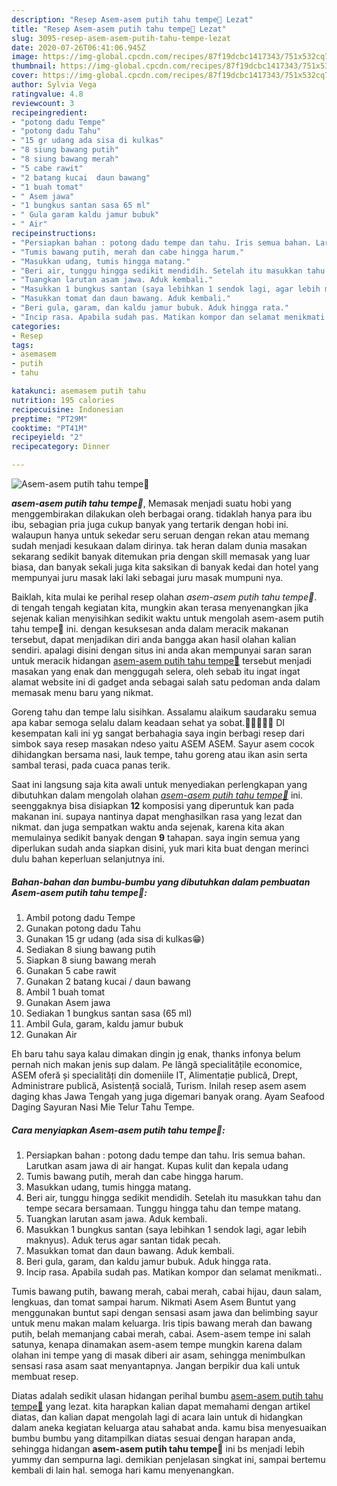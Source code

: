 ```yaml
---
description: "Resep Asem-asem putih tahu tempe🦐 Lezat"
title: "Resep Asem-asem putih tahu tempe🦐 Lezat"
slug: 3095-resep-asem-asem-putih-tahu-tempe-lezat
date: 2020-07-26T06:41:06.945Z
image: https://img-global.cpcdn.com/recipes/87f19dcbc1417343/751x532cq70/asem-asem-putih-tahu-tempe🦐-foto-resep-utama.jpg
thumbnail: https://img-global.cpcdn.com/recipes/87f19dcbc1417343/751x532cq70/asem-asem-putih-tahu-tempe🦐-foto-resep-utama.jpg
cover: https://img-global.cpcdn.com/recipes/87f19dcbc1417343/751x532cq70/asem-asem-putih-tahu-tempe🦐-foto-resep-utama.jpg
author: Sylvia Vega
ratingvalue: 4.8
reviewcount: 3
recipeingredient:
- "potong dadu Tempe"
- "potong dadu Tahu"
- "15 gr udang ada sisa di kulkas"
- "8 siung bawang putih"
- "8 siung bawang merah"
- "5 cabe rawit"
- "2 batang kucai  daun bawang"
- "1 buah tomat"
- " Asem jawa"
- "1 bungkus santan sasa 65 ml"
- " Gula garam kaldu jamur bubuk"
- " Air"
recipeinstructions:
- "Persiapkan bahan : potong dadu tempe dan tahu. Iris semua bahan. Larutkan asam jawa di air hangat. Kupas kulit dan kepala udang"
- "Tumis bawang putih, merah dan cabe hingga harum."
- "Masukkan udang, tumis hingga matang."
- "Beri air, tunggu hingga sedikit mendidih. Setelah itu masukkan tahu dan tempe secara bersamaan. Tunggu hingga tahu dan tempe matang."
- "Tuangkan larutan asam jawa. Aduk kembali."
- "Masukkan 1 bungkus santan (saya lebihkan 1 sendok lagi, agar lebih maknyus). Aduk terus agar santan tidak pecah."
- "Masukkan tomat dan daun bawang. Aduk kembali."
- "Beri gula, garam, dan kaldu jamur bubuk. Aduk hingga rata."
- "Incip rasa. Apabila sudah pas. Matikan kompor dan selamat menikmati.."
categories:
- Resep
tags:
- asemasem
- putih
- tahu

katakunci: asemasem putih tahu 
nutrition: 195 calories
recipecuisine: Indonesian
preptime: "PT29M"
cooktime: "PT41M"
recipeyield: "2"
recipecategory: Dinner

---
```



![Asem-asem putih tahu tempe🦐](https://img-global.cpcdn.com/recipes/87f19dcbc1417343/751x532cq70/asem-asem-putih-tahu-tempe🦐-foto-resep-utama.jpg)

<b><i>asem-asem putih tahu tempe🦐</i></b>, Memasak menjadi suatu hobi yang menggembirakan dilakukan oleh berbagai orang. tidaklah hanya para ibu ibu, sebagian pria juga cukup banyak yang tertarik dengan hobi ini. walaupun hanya untuk sekedar seru seruan dengan rekan atau memang sudah menjadi kesukaan dalam dirinya. tak heran dalam dunia masakan sekarang sedikit banyak ditemukan pria dengan skill memasak yang luar biasa, dan banyak sekali juga kita saksikan di banyak kedai dan hotel yang mempunyai juru masak laki laki sebagai juru masak mumpuni nya.

Baiklah, kita mulai ke perihal resep olahan <i>asem-asem putih tahu tempe🦐</i>. di tengah tengah kegiatan kita, mungkin akan terasa menyenangkan jika sejenak kalian menyisihkan sedikit waktu untuk mengolah asem-asem putih tahu tempe🦐 ini. dengan kesuksesan anda dalam meracik makanan tersebut, dapat menjadikan diri anda bangga akan hasil olahan kalian sendiri. apalagi disini dengan situs ini anda akan mempunyai saran saran untuk meracik hidangan <u>asem-asem putih tahu tempe🦐</u> tersebut menjadi masakan yang enak dan menggugah selera, oleh sebab itu ingat ingat alamat website ini di gadget anda sebagai salah satu pedoman anda dalam memasak menu baru yang nikmat.

Goreng tahu dan tempe lalu sisihkan. Assalamu alaikum saudaraku semua apa kabar semoga selalu dalam keadaan sehat ya sobat.🤲🤲🤲🤲🤲 DI kesempatan kali ini yg sangat berbahagia saya ingin berbagi resep dari simbok saya resep masakan ndeso yaitu ASEM ASEM. Sayur asem cocok dihidangkan bersama nasi, lauk tempe, tahu goreng atau ikan asin serta sambal terasi, pada cuaca panas terik.


Saat ini langsung saja kita awali untuk menyediakan perlengkapan yang dibutuhkan dalam mengolah olahan <u><i>asem-asem putih tahu tempe🦐</i></u> ini. seenggaknya bisa disiapkan <b>12</b> komposisi yang diperuntuk kan pada makanan ini. supaya nantinya dapat menghasilkan rasa yang lezat dan nikmat. dan juga sempatkan waktu anda sejenak, karena kita akan memulainya sedikit banyak dengan <b>9</b> tahapan. saya ingin semua yang diperlukan sudah anda siapkan disini, yuk mari kita buat dengan merinci dulu bahan keperluan selanjutnya ini.

<!--inarticleads1-->

##### Bahan-bahan dan bumbu-bumbu yang dibutuhkan dalam pembuatan Asem-asem putih tahu tempe🦐:

1. Ambil potong dadu Tempe
1. Gunakan potong dadu Tahu
1. Gunakan 15 gr udang (ada sisa di kulkas😁)
1. Sediakan 8 siung bawang putih
1. Siapkan 8 siung bawang merah
1. Gunakan 5 cabe rawit
1. Gunakan 2 batang kucai / daun bawang
1. Ambil 1 buah tomat
1. Gunakan  Asem jawa
1. Sediakan 1 bungkus santan sasa (65 ml)
1. Ambil  Gula, garam, kaldu jamur bubuk
1. Gunakan  Air


Eh baru tahu saya kalau dimakan dingin jg enak, thanks infonya belum pernah nich makan jenis sup dalam. Pe lângă specialitățile economice, ASEM oferă și specialități din domeniile IT, Alimentație publică, Drept, Administrare publică, Asistență socială, Turism. Inilah resep asem asem daging khas Jawa Tengah yang juga digemari banyak orang. Ayam Seafood Daging Sayuran Nasi Mie Telur Tahu Tempe. 

<!--inarticleads2-->

##### Cara menyiapkan Asem-asem putih tahu tempe🦐:

1. Persiapkan bahan : potong dadu tempe dan tahu. Iris semua bahan. Larutkan asam jawa di air hangat. Kupas kulit dan kepala udang
1. Tumis bawang putih, merah dan cabe hingga harum.
1. Masukkan udang, tumis hingga matang.
1. Beri air, tunggu hingga sedikit mendidih. Setelah itu masukkan tahu dan tempe secara bersamaan. Tunggu hingga tahu dan tempe matang.
1. Tuangkan larutan asam jawa. Aduk kembali.
1. Masukkan 1 bungkus santan (saya lebihkan 1 sendok lagi, agar lebih maknyus). Aduk terus agar santan tidak pecah.
1. Masukkan tomat dan daun bawang. Aduk kembali.
1. Beri gula, garam, dan kaldu jamur bubuk. Aduk hingga rata.
1. Incip rasa. Apabila sudah pas. Matikan kompor dan selamat menikmati..


Tumis bawang putih, bawang merah, cabai merah, cabai hijau, daun salam, lengkuas, dan tomat sampai harum. Nikmati Asem Asem Buntut yang menggunakan buntut sapi dengan sensasi asam jawa dan belimbing sayur untuk menu makan malam keluarga. Iris tipis bawang merah dan bawang putih, belah memanjang cabai merah, cabai. Asem-asem tempe ini salah satunya, kenapa dinamakan asem-asem tempe mungkin karena dalam olahan ini tempe yang di masak diberi air asam, sehingga menimbulkan sensasi rasa asam saat menyantapnya. Jangan berpikir dua kali untuk membuat resep. 

Diatas adalah sedikit ulasan hidangan perihal bumbu <u>asem-asem putih tahu tempe🦐</u> yang lezat. kita harapkan kalian dapat memahami dengan artikel diatas, dan kalian dapat mengolah lagi di acara lain untuk di hidangkan dalam aneka kegiatan keluarga atau sahabat anda. kamu bisa menyesuaikan bumbu bumbu yang ditampilkan diatas sesuai dengan harapan anda, sehingga hidangan <b>asem-asem putih tahu tempe🦐</b> ini bs menjadi lebih yummy dan sempurna lagi. demikian penjelasan singkat ini, sampai bertemu kembali di lain hal. semoga hari kamu menyenangkan.
